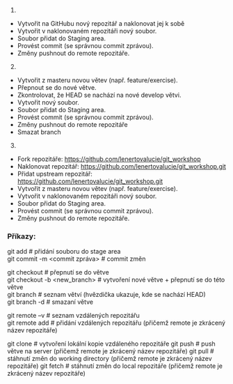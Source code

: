 1.  
- Vytvořit na GitHubu nový repozitář a naklonovat jej k sobě
- Vytvořit v naklonovaném repozitáři nový soubor.  
- Soubor přidat do Staging area.  
- Provést commit (se správnou commit zprávou).  
- Změny pushnout do remote repozitáře.  

2.  
- Vytvořit z masteru novou větev (např. feature/exercise).  
- Přepnout se do nové větve.  
- Zkontrolovat, že HEAD se nachází na nové develop větvi.  
- Vytvořit nový soubor.  
- Soubor přidat do Staging area.    
- Provést commit (se správnou commit zprávou).  
- Změny pushnout do remote repozitáře 
- Smazat branch 

3.
- Fork repozitáře: https://github.com/lenertovalucie/git_workshop
- Naklonovat repozitář: https://github.com/lenertovalucie/git_workshop.git
- Přidat upstream repozitář: https://github.com/lenertovalucie/git_workshop.git
- Vytvořit z masteru novou větev (např. feature/exercise).
- Vytvořit v naklonovaném repozitáři nový soubor.  
- Soubor přidat do Staging area.    
- Provést commit (se správnou commit zprávou).  
- Změny pushnout do remote repozitáře.  


### Příkazy:  

git add <cesta k souboru>  # přidání souboru do stage area  
git commit -m <commit zpráva>  # commit změn  

git checkout <branch> # přepnutí se do větve  
git checkout -b <new_branch> # vytvoření nové větve + přepnutí se do této větve  
git branch # seznam větví (hvězdička ukazuje, kde se nachází HEAD)  
git branch -d <branch> # smazaní větve  

git remote –v  # seznam vzdálených repozitářu  
git remote add <remote> <url> # přidání vzdálených repozitářu (přičemž remote je zkrácený název repozitáře)

git clone <https>  # vytvoření lokální kopie vzdáleného repozitáře
git push <remote> <branch> # push větve na server (přičemž remote je zkrácený název repozitáře)
git pull <remote> <branch> # stáhnutí změn do working directory (přičemž remote je zkrácený název repozitáře)
git fetch <remote> <branch> # stáhnutí změn do local repozitáře (přičemž remote je zkrácený název repozitáře)
